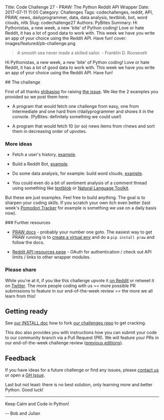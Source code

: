 Title: Code Challenge 27 - PRAW: The Python Reddit API Wrapper
Date: 2017-07-11 11:00
Category: Challenges
Tags: codechallenges, reddit, API, PRAW, news, dailyprogrammer, data, data analysis, textblob, bot, word clouds, nltk
Slug: codechallenge27
Authors: PyBites
Summary: Hi Pythonistas, a new week, a new 'bite' of Python coding! Love or hate Reddit, it has a lot of good data to work with. This week we have you write an app of your choice using the Reddit API. Have fun!
cover: images/featured/pb-challenge.png

> A smooth sea never made a skilled sailor. - Franklin D. Roosevelt

Hi Pythonistas, a new week, a new 'bite' of Python coding! Love or hate Reddit, it has a lot of good data to work with. This week we have you write an app of your choice using the Reddit API. Have fun!

## The challenge

First of all thanks [shibasisp](https://github.com/shibasisp) for raising [the issue](https://github.com/pybites/challenges/issues/42). We like the 2 examples you provided so we post them here: 

* A program that would fetch one challenge from easy, one from Intermediate and one hard from r/dailyprogrammer and shows it in the console. (PyBites: definitely something we could use!)

* A program that would fetch 10 (or so) news items from r/news and sort them in decreasing order of upvotes.

### More ideas

* Fetch a user's history, [example](http://alan-wright.com/programming/tutorial/python/2014/03/09/praw-tutorial/).

* Build a Reddit Bot, [example](http://pythonforengineers.com/build-a-reddit-bot-part-1/).

* Do some data analysis, for example: build word clouds, [example](http://www.randalolson.com/2013/03/01/fun-with-the-python-reddit-api-wrapper-and-word-clouds/).

* You could even do a bit of sentiment analysis of a comment thread using something like [textblob](https://pybit.es/codechallenge07_review.html) or [Natural Language Toolkit](http://www.nltk.org).

But these are just examples. Feel free to build anything. The goal is to sharpen your coding skills. If you scratch your own itch even better (last week's [Pomodori Tracker](https://pybit.es/codechallenge26_review.html) for example is something we use on a daily basis now).

### Further resources 

* [PRAW docs](https://praw.readthedocs.io/en/latest/) - probably your number one goto. The easiest way to get PRAW running is to [create a virtual env](https://pybit.es/the-beauty-of-virtualenv.html) and do a `pip install praw` and follow the docs.

* [Reddit API resources page](https://github.com/reddit/reddit/wiki/API) - OAuth for authentication / check out API limits / links to other wrapper modules.

### Please share

While you're at it, if you like this challenge upvote it [on Reddit]() or retweet it on [Twitter](). The more people coding with us == more possible PR submissions to feature in our end-of-the-week review == the more we all learn from this!

## Getting ready

See [our INSTALL doc](https://github.com/pybites/challenges/blob/master/INSTALL.md) how to fork [our challenges repo](https://github.com/pybites/challenges) to get cracking.

This doc also provides you with instructions how you can submit your code to our community branch via a Pull Request (PR). We will feature your PRs in our end-of-the-week challenge review ([previous editions](http://pybit.es/pages/challenges.html)).

## Feedback

If you have ideas for a future challenge or find any issues, please [contact us](http://pybit.es/pages/about.html) or open a [GH Issue](https://github.com/pybites/challenges/issues).

Last but not least: there is no best solution, only learning more and better Python. Good luck!

---

Keep Calm and Code in Python!

-- Bob and Julian
